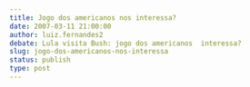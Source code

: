 ```yaml
---
title: Jogo dos americanos nos interessa?
date: 2007-03-11 21:00:00
author: luiz.fernandes2
debate: Lula visita Bush: jogo dos americanos  interessa?
slug: jogo-dos-americanos-nos-interessa
status: publish 
type: post
---
```



